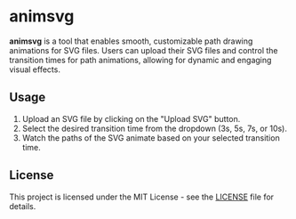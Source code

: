 # animsvg 

**animsvg** is a tool that enables smooth, customizable path drawing animations for SVG files. Users can upload their SVG files and control the transition times for path animations, allowing for dynamic and engaging visual effects.

## Usage

1. Upload an SVG file by clicking on the "Upload SVG" button.
2. Select the desired transition time from the dropdown (3s, 5s, 7s, or 10s).
3. Watch the paths of the SVG animate based on your selected transition time.

## License

This project is licensed under the MIT License - see the [LICENSE](LICENSE) file for details.
